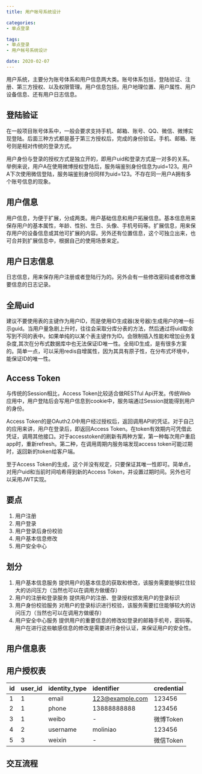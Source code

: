 ```yaml
---
title: 用户帐号系统设计

categories:
- 单点登录

tags:
- 单点登录
- 用户帐号系统设计

date: 2020-02-07
---
```

用户系统，主要分为账号体系和用户信息两大类。账号体系包括，登陆验证、注册、第三方授权、以及权限管理。用户信息包括，用户地理位置、用户属性、用户设备信息、还有用户日志信息。

## 登陆验证
在一般项目账号体系中，一般会要求支持手机、邮箱、账号、QQ、微信、微博实现登陆。后面三种方式都是基于第三方授权后，完成的身份验证。手机、邮箱、账号则是相对传统的登录方式。

用户身份与登录的授权方式是独立开的，即用户uid和登录方式是一对多的关系。举例来说，用户A在使用微博授权登陆后，服务端鉴别身份信息为uid=123。用户A下次使用微信登陆，服务端鉴别身份同样为uid=123。不存在同一用户A拥有多个账号信息的现象。

## 用户信息
用户信息，为便于扩展，分成两类。用户基础信息和用户拓展信息。基本信息用来保存用户的基本属性，年龄、性别、生日、头像、手机号码等。扩展信息，用来保存用户的设备信息或其他可扩展的内容。另外还有位置信息，这个可独立出来，也可合并到扩展信息中，根据自己的使用场景来定。

## 用户日志信息
日志信息，用来保存用户注册或者登陆行为的。另外会有一些修改密码或者修改重要信息的日志记录。

## 全局uid
建议不要使用表的主键作为用户ID，而是使用ID生成器(发号器)生成用户的唯一标示guid。当用户量急剧上升时，往往会采取分库分表的方法，然后通过将uid取余写到不同的表中。如果单纯的以某个表主键作为ID。会限制插入性能和增加业务复杂度,其次在分布式数据库中也无法保证ID唯一性。全局ID生成，是有很多方案的。简单一点，可以采用redis自增属性，因为其具有原子性，在分布式坏境中，能保证ID的唯一性。

## Access Token
与传统的Session相比，Access Token比较适合做RESTful Api开发。传统Web应用中，用户登陆后会写用户信息到cookie中，服务端通过Session就能得到用户的身份。

Access Token的是OAuth2.0中用户经过授权后，返回调用API的凭证。对于自己的应用来讲，用户在登录后，即返回Access Token。在token有效期内可凭借此凭证，调用其他接口。对于accesstoken的刷新有两种方案，第一种每次用户重启app时，重新refresh。第二种，在调用周期内服务端发现access token可能过期时，返回新的token给客户端。

至于Access Token的生成，这个并没有规定，只要保证其唯一性即可。简单点，对用户uid和当前时间哈希得到新的Access Token，并设置过期时间。另外也可以采用JWT实现。

## 要点
1. 用户注册
1. 用户登录
1. 用户登录后身份校验
1. 用户基本信息修改
1. 用户安全中心

## 划分
1. 用户基本信息服务
    提供用户的基本信息的获取和修改，该服务需要能够扛住较大的访问压力（当然也可以在调用方做缓存）
1. 用户的注册和登录服务
    提供用户的注册、登录授权颁发用户的登录标识
1. 用户身份校验服务
    对用户的登录标识进行校验，该服务需要扛住能够较大的访问压力（当然也可以在调用方做缓存）
1. 用户安全中心服务
    提供用户的重要信息的修改如登录的邮箱手机号，密码等。用户在进行这些敏感信息的修改是需要进行身份认证，来保证用户的安全性。

## 用户信息表


## 用户授权表
|id|user_id|identity_type|identifier|credential|
|:--|:--|:--|:--|:--|
|1|1|email|123@example.com|123456|
|2|1|phone|13888888888|123456|
|3|1|weibo|-|微博Token|
|4|2|username|moliniao|123456|
|5|3|weixin|-|微信Token|

## 交互流程
